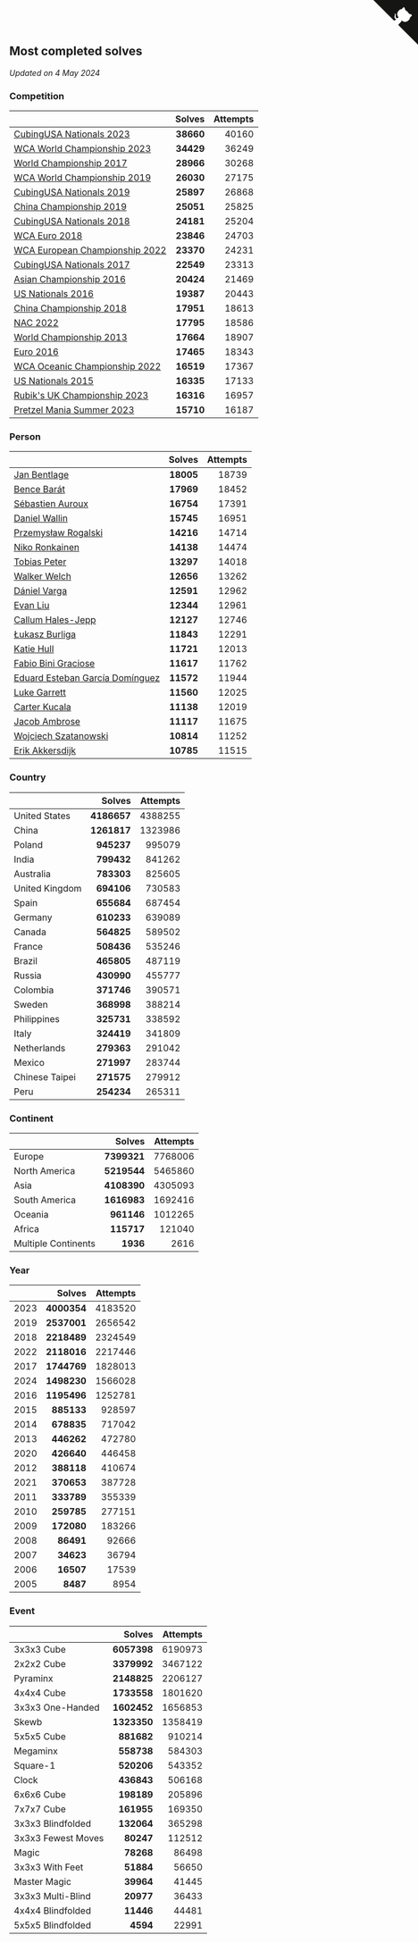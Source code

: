 ## Most completed solves

*Updated on  4 May 2024*


### Competition

|  | Solves | Attempts |
| :--- | ---: | ---: |
| [CubingUSA Nationals 2023](https://www.worldcubeassociation.org/competitions/CubingUSANationals2023) | **38660** | 40160 |
| [WCA World Championship 2023](https://www.worldcubeassociation.org/competitions/WC2023) | **34429** | 36249 |
| [World Championship 2017](https://www.worldcubeassociation.org/competitions/WC2017) | **28966** | 30268 |
| [WCA World Championship 2019](https://www.worldcubeassociation.org/competitions/WC2019) | **26030** | 27175 |
| [CubingUSA Nationals 2019](https://www.worldcubeassociation.org/competitions/CubingUSANationals2019) | **25897** | 26868 |
| [China Championship 2019](https://www.worldcubeassociation.org/competitions/ChinaChampionship2019) | **25051** | 25825 |
| [CubingUSA Nationals 2018](https://www.worldcubeassociation.org/competitions/CubingUSANationals2018) | **24181** | 25204 |
| [WCA Euro 2018](https://www.worldcubeassociation.org/competitions/Euro2018) | **23846** | 24703 |
| [WCA European Championship 2022](https://www.worldcubeassociation.org/competitions/Euro2022) | **23370** | 24231 |
| [CubingUSA Nationals 2017](https://www.worldcubeassociation.org/competitions/CubingUSANationals2017) | **22549** | 23313 |
| [Asian Championship 2016](https://www.worldcubeassociation.org/competitions/AsianChampionship2016) | **20424** | 21469 |
| [US Nationals 2016](https://www.worldcubeassociation.org/competitions/USNationals2016) | **19387** | 20443 |
| [China Championship 2018](https://www.worldcubeassociation.org/competitions/ChinaChampionship2018) | **17951** | 18613 |
| [NAC 2022](https://www.worldcubeassociation.org/competitions/NAC2022) | **17795** | 18586 |
| [World Championship 2013](https://www.worldcubeassociation.org/competitions/WC2013) | **17664** | 18907 |
| [Euro 2016](https://www.worldcubeassociation.org/competitions/Euro2016) | **17465** | 18343 |
| [WCA Oceanic Championship 2022](https://www.worldcubeassociation.org/competitions/OC2022) | **16519** | 17367 |
| [US Nationals 2015](https://www.worldcubeassociation.org/competitions/USNationals2015) | **16335** | 17133 |
| [Rubik's UK Championship 2023](https://www.worldcubeassociation.org/competitions/RubiksUKChampionship2023) | **16316** | 16957 |
| [Pretzel Mania Summer 2023](https://www.worldcubeassociation.org/competitions/PretzelManiaSummer2023) | **15710** | 16187 |

### Person

|  | Solves | Attempts |
| :--- | ---: | ---: |
| [Jan Bentlage](https://www.worldcubeassociation.org/persons/2010BENT01) | **18005** | 18739 |
| [Bence Barát](https://www.worldcubeassociation.org/persons/2008BARA01) | **17969** | 18452 |
| [Sébastien Auroux](https://www.worldcubeassociation.org/persons/2008AURO01) | **16754** | 17391 |
| [Daniel Wallin](https://www.worldcubeassociation.org/persons/2013WALL03) | **15745** | 16951 |
| [Przemysław Rogalski](https://www.worldcubeassociation.org/persons/2013ROGA02) | **14216** | 14714 |
| [Niko Ronkainen](https://www.worldcubeassociation.org/persons/2010RONK01) | **14138** | 14474 |
| [Tobias Peter](https://www.worldcubeassociation.org/persons/2014PETE03) | **13297** | 14018 |
| [Walker Welch](https://www.worldcubeassociation.org/persons/2011WELC01) | **12656** | 13262 |
| [Dániel Varga](https://www.worldcubeassociation.org/persons/2008VARG01) | **12591** | 12962 |
| [Evan Liu](https://www.worldcubeassociation.org/persons/2009LIUE01) | **12344** | 12961 |
| [Callum Hales-Jepp](https://www.worldcubeassociation.org/persons/2012HALE01) | **12127** | 12746 |
| [Łukasz Burliga](https://www.worldcubeassociation.org/persons/2013BURL01) | **11843** | 12291 |
| [Katie Hull](https://www.worldcubeassociation.org/persons/2010HULL01) | **11721** | 12013 |
| [Fabio Bini Graciose](https://www.worldcubeassociation.org/persons/2010GRAC02) | **11617** | 11762 |
| [Eduard Esteban García Domínguez](https://www.worldcubeassociation.org/persons/2011EDUA01) | **11572** | 11944 |
| [Luke Garrett](https://www.worldcubeassociation.org/persons/2017GARR05) | **11560** | 12025 |
| [Carter Kucala](https://www.worldcubeassociation.org/persons/2015KUCA01) | **11138** | 12019 |
| [Jacob Ambrose](https://www.worldcubeassociation.org/persons/2010AMBR01) | **11117** | 11675 |
| [Wojciech Szatanowski](https://www.worldcubeassociation.org/persons/2011SZAT01) | **10814** | 11252 |
| [Erik Akkersdijk](https://www.worldcubeassociation.org/persons/2005AKKE01) | **10785** | 11515 |

### Country

|  | Solves | Attempts |
| :--- | ---: | ---: |
| United States | **4186657** | 4388255 |
| China | **1261817** | 1323986 |
| Poland | **945237** | 995079 |
| India | **799432** | 841262 |
| Australia | **783303** | 825605 |
| United Kingdom | **694106** | 730583 |
| Spain | **655684** | 687454 |
| Germany | **610233** | 639089 |
| Canada | **564825** | 589502 |
| France | **508436** | 535246 |
| Brazil | **465805** | 487119 |
| Russia | **430990** | 455777 |
| Colombia | **371746** | 390571 |
| Sweden | **368998** | 388214 |
| Philippines | **325731** | 338592 |
| Italy | **324419** | 341809 |
| Netherlands | **279363** | 291042 |
| Mexico | **271997** | 283744 |
| Chinese Taipei | **271575** | 279912 |
| Peru | **254234** | 265311 |

### Continent

|  | Solves | Attempts |
| :--- | ---: | ---: |
| Europe | **7399321** | 7768006 |
| North America | **5219544** | 5465860 |
| Asia | **4108390** | 4305093 |
| South America | **1616983** | 1692416 |
| Oceania | **961146** | 1012265 |
| Africa | **115717** | 121040 |
| Multiple Continents | **1936** | 2616 |

### Year

|  | Solves | Attempts |
| :--- | ---: | ---: |
| 2023 | **4000354** | 4183520 |
| 2019 | **2537001** | 2656542 |
| 2018 | **2218489** | 2324549 |
| 2022 | **2118016** | 2217446 |
| 2017 | **1744769** | 1828013 |
| 2024 | **1498230** | 1566028 |
| 2016 | **1195496** | 1252781 |
| 2015 | **885133** | 928597 |
| 2014 | **678835** | 717042 |
| 2013 | **446262** | 472780 |
| 2020 | **426640** | 446458 |
| 2012 | **388118** | 410674 |
| 2021 | **370653** | 387728 |
| 2011 | **333789** | 355339 |
| 2010 | **259785** | 277151 |
| 2009 | **172080** | 183266 |
| 2008 | **86491** | 92666 |
| 2007 | **34623** | 36794 |
| 2006 | **16507** | 17539 |
| 2005 | **8487** | 8954 |

### Event

|  | Solves | Attempts |
| :--- | ---: | ---: |
| 3x3x3 Cube | **6057398** | 6190973 |
| 2x2x2 Cube | **3379992** | 3467122 |
| Pyraminx | **2148825** | 2206127 |
| 4x4x4 Cube | **1733558** | 1801620 |
| 3x3x3 One-Handed | **1602452** | 1656853 |
| Skewb | **1323350** | 1358419 |
| 5x5x5 Cube | **881682** | 910214 |
| Megaminx | **558738** | 584303 |
| Square-1 | **520206** | 543352 |
| Clock | **436843** | 506168 |
| 6x6x6 Cube | **198189** | 205896 |
| 7x7x7 Cube | **161955** | 169350 |
| 3x3x3 Blindfolded | **132064** | 365298 |
| 3x3x3 Fewest Moves | **80247** | 112512 |
| Magic | **78268** | 86498 |
| 3x3x3 With Feet | **51884** | 56650 |
| Master Magic | **39964** | 41445 |
| 3x3x3 Multi-Blind | **20977** | 36433 |
| 4x4x4 Blindfolded | **11446** | 44481 |
| 5x5x5 Blindfolded | **4594** | 22991 |


<a href="https://github.com/jonatanklosko/wca_statistics" class="github-corner" aria-label="View source on Github"><svg width="80" height="80" viewBox="0 0 250 250" style="fill:#151513; color:#fff; position: absolute; top: 0; border: 0; right: 0;" aria-hidden="true"><path d="M0,0 L115,115 L130,115 L142,142 L250,250 L250,0 Z"></path><path d="M128.3,109.0 C113.8,99.7 119.0,89.6 119.0,89.6 C122.0,82.7 120.5,78.6 120.5,78.6 C119.2,72.0 123.4,76.3 123.4,76.3 C127.3,80.9 125.5,87.3 125.5,87.3 C122.9,97.6 130.6,101.9 134.4,103.2" fill="currentColor" style="transform-origin: 130px 106px;" class="octo-arm"></path><path d="M115.0,115.0 C114.9,115.1 118.7,116.5 119.8,115.4 L133.7,101.6 C136.9,99.2 139.9,98.4 142.2,98.6 C133.8,88.0 127.5,74.4 143.8,58.0 C148.5,53.4 154.0,51.2 159.7,51.0 C160.3,49.4 163.2,43.6 171.4,40.1 C171.4,40.1 176.1,42.5 178.8,56.2 C183.1,58.6 187.2,61.8 190.9,65.4 C194.5,69.0 197.7,73.2 200.1,77.6 C213.8,80.2 216.3,84.9 216.3,84.9 C212.7,93.1 206.9,96.0 205.4,96.6 C205.1,102.4 203.0,107.8 198.3,112.5 C181.9,128.9 168.3,122.5 157.7,114.1 C157.9,116.9 156.7,120.9 152.7,124.9 L141.0,136.5 C139.8,137.7 141.6,141.9 141.8,141.8 Z" fill="currentColor" class="octo-body"></path></svg></a><style>.github-corner:hover .octo-arm{animation:octocat-wave 560ms ease-in-out}@keyframes octocat-wave{0%,100%{transform:rotate(0)}20%,60%{transform:rotate(-25deg)}40%,80%{transform:rotate(10deg)}}@media (max-width:500px){.github-corner:hover .octo-arm{animation:none}.github-corner .octo-arm{animation:octocat-wave 560ms ease-in-out}}</style>

